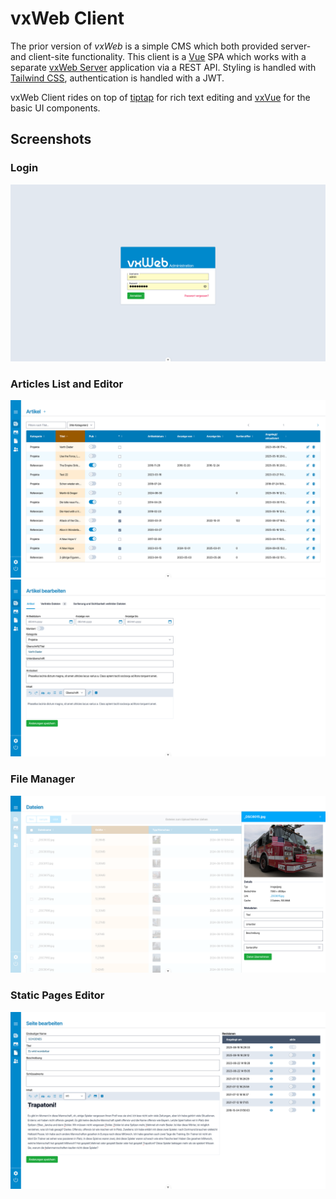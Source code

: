 # vxWeb Client #

The prior version of _vxWeb_ is a simple CMS which both provided server- and client-site functionality. 
This client is a [Vue](https://vuejs.org) SPA which works with a separate [vxWeb Server](https://github.com/Vectrex/vxWeb) application via a REST API.
Styling is handled with [Tailwind CSS](https://tailwindcss.com), authentication is handled with a JWT.

vxWeb Client rides on top of [tiptap](https://tiptap.dev) for rich text editing and [vxVue](https://github.com/Vectrex/vxVue) for the basic UI components.

## Screenshots ##

### Login ###
![screenshot-1.png](docs/images/screenshot-1.png)

### Articles List and Editor ###
![screenshot-2.png](docs/images/screenshot-2.png)
![screenshot-2a.png](docs/images/screenshot-2a.png)

### File Manager ###
![screenshot-3.png](docs/images/screenshot-3.png)

### Static Pages Editor ###
![screenshot-4.png](docs/images/screenshot-4.png)